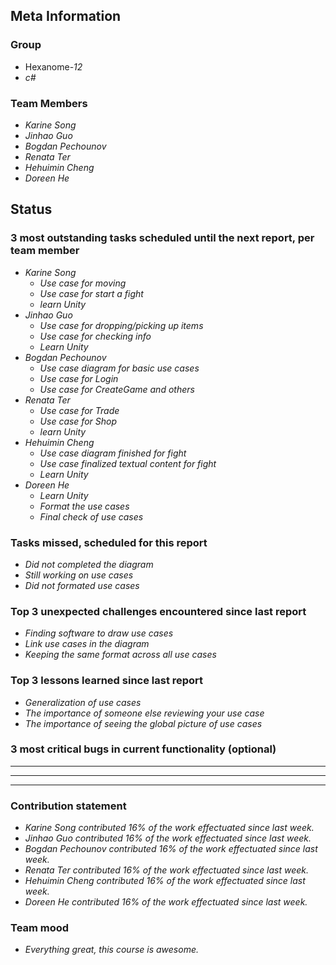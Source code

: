 ## Meta Information

### Group

 * Hexanome-*12*
 * *c#*

### Team Members

 * *Karine Song*
 * *Jinhao Guo*
 * *Bogdan Pechounov*
 * *Renata Ter*
 * *Hehuimin Cheng*
 * *Doreen He*

## Status

### 3 most outstanding tasks scheduled until the next report, per team member

 * *Karine Song*
   * *Use case for moving*
   * *Use case for start a fight*
   * *learn Unity*
 * *Jinhao Guo*
   * *Use case for dropping/picking up items*
   * *Use case for checking info*
   * *Learn Unity*
 * *Bogdan Pechounov*
   * *Use case diagram for basic use cases*
   * *Use case for Login*
   * *Use case for CreateGame and others*
 * *Renata Ter*
   * *Use case for Trade*
   * *Use case for Shop*
   * *learn Unity*
 * *Hehuimin Cheng*
   * *Use case diagram finished for fight*
   * *Use case finalized textual content for fight*
   * *Learn Unity*
 * *Doreen He*
   * *Learn Unity*
   * *Format the use cases*
   * *Final check of use cases*

### Tasks missed, scheduled for this report

 * *Did not completed the diagram*
 * *Still working on use cases*
 * *Did not formated use cases*

### Top 3 unexpected challenges encountered since last report

  * *Finding software to draw use cases*
  * *Link use cases in the diagram*
  * *Keeping the same format across all use cases*

### Top 3 lessons learned since last report

 * *Generalization of use cases*
 * *The importance of someone else reviewing your use case*
 * *The importance of seeing the global picture of use cases*

### 3 most critical bugs in current functionality (optional)

 * **
 * **
 * **

### Contribution statement

 * *Karine Song contributed 16% of the work effectuated since last week.*
 * *Jinhao Guo contributed 16% of the work effectuated since last week.*
 * *Bogdan Pechounov contributed 16% of the work effectuated since last week.*
 * *Renata Ter contributed 16% of the work effectuated since last week.*
 * *Hehuimin Cheng contributed 16% of the work effectuated since last week.*
 * *Doreen He contributed 16% of the work effectuated since last week.*

### Team mood

 * *Everything great, this course is awesome.*
